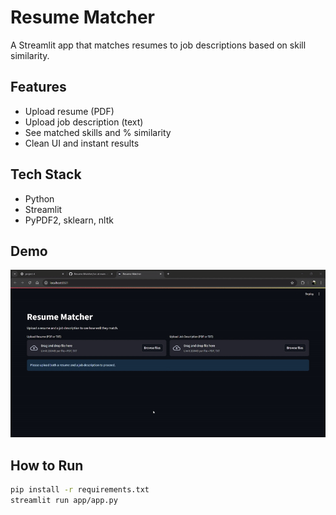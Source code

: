 # Resume Matcher 

A Streamlit app that matches resumes to job descriptions based on skill similarity.

##  Features
- Upload resume (PDF)
- Upload job description (text)
- See matched skills and % similarity
- Clean UI and instant results

##  Tech Stack
- Python
- Streamlit
- PyPDF2, sklearn, nltk

##  Demo
![Demo](assets/demo.gif)

##  How to Run
```bash
pip install -r requirements.txt
streamlit run app/app.py

